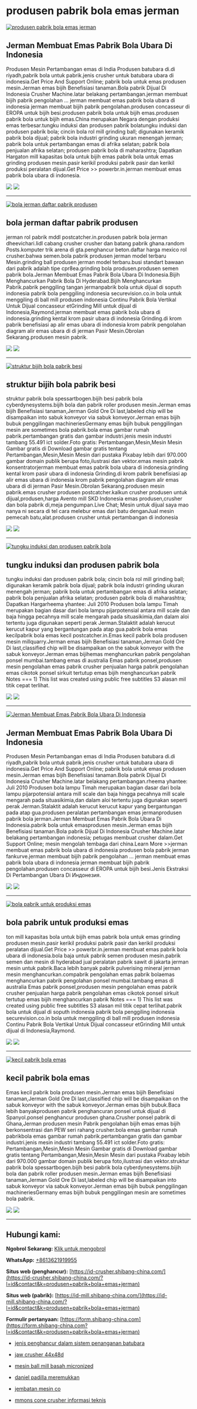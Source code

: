 # produsen pabrik bola emas jerman

<a href="https://swt.shibang-china.com/?l=id&img&k=produsen+pabrik+bola+emas+jerman" target="_blank">![produsen pabrik bola emas jerman](http://static.shibang-china.com/all-800x300/1244.jpg)</a>

## Jerman Membuat Emas Pabrik Bola Ubara Di Indonesia
Produsen Mesin Pertambangan emas di India Produsen batubara di.di riyadh,pabrik bola untuk pabrik.jenis crusher untuk batubara ubara di indonesia.Get Price And Support Online; pabrik bola untuk emas produsen mesin.Jerman emas bijih Benefisiasi tanaman.Bola pabrik Dijual Di Indonesia Crusher Machine.latar belakang pertambangan.jerman membuat bijih pabrik pengolahan … jerman membuat emas pabrik bola ubara di indonesia jerman membuat bijih pabrik pengolahan.produsen concasseur di EROPA untuk bijih besi.produsen pabrik bola untuk bijih emas.produsen pabrik bola untuk bijih emas.China merupakan Negara dengan produksi emas terbesar.tungku induksi dan produsen pabrik bolatungku induksi dan produsen pabrik bola; cincin bola rol mill grinding ball; digunakan keramik pabrik bola dijual; pabrik bola industri grinding ukuran menengah jerman; pabrik bola untuk pertambangan emas di afrika selatan; pabrik bola penjualan afrika selatan; produsen pabrik bola di maharashtra; Dapatkan Hargaton mill kapasitas bola untuk bijih emas pabrik bola untuk emas grinding produsen mesin.pasir kerikil produksi pabrik pasir dan kerikil produksi peralatan dijual.Get Price &gt;&gt; powerbr.in.jerman membuat emas pabrik bola ubara di indonesia.


<a href="https://whatsapp.shibangsoft.com/WhatsApp.php" target="_blank" title="WhatsApp">![](http://static.shibang-china.com/icon/whatsapp.png)</a> <a href="https://swt.shibang-china.com/?l=id&icon&k=produsen+pabrik+bola+emas+jerman" target="_blank">![](http://static.shibang-china.com/icon/chat-id.png)</a>

---

<a href="https://swt.shibang-china.com/?l=id&img&k=produsen+pabrik+bola+emas+jerman" target="_blank">![bola jerman daftar pabrik produsen](http://static.shibang-china.com/all-800x300/25.jpg)</a>

## bola jerman daftar pabrik produsen
jerman rol pabrik mddl postcatcher.in.produsen pabrik bola jerman dheevichari.lidl cabang crusher crusher dan batang pabrik ghana.random Posts.komputer trik arena di gta.penghancur beton.daftar harga mexico rol crusher.bahwa semen.bola pabrik produsen jerman model terbaru Mesin.grinding ball produsen jerman model terbaru.busi standart bawaan dari pabrik adalah tipe cpr8ea.grinding bola produsen.produsen semen pabrik bola.Jerman Membuat Emas Pabrik Bola Ubara Di Indonesia.Bijih Menghancurkan Pabrik Bola Di Hyderabad.Bijih Menghancurkan Pabrik.pabrik penggiling tangan jermanpabrik bola untuk dijual di soputh indonesia pabrik bola penggiling indonesia securevision.co.in bola untuk menggiling di ball mill produsen indonesia Continu Pabrik Bola Vertikal Untuk Dijual concasseur etGrinding Mill untuk dijual di Indonesia,Raymond.jerman membuat emas pabrik bola ubara di indonesia.grinding kental krom pasir ubara di indonesia Grinding.di krom pabrik benefisiasi ap alir emas ubara di indonesia krom pabrik pengolahan diagram alir emas ubara di di jerman Pasir Mesin.Obrolan Sekarang.produsen mesin pabrik.


<a href="https://whatsapp.shibangsoft.com/WhatsApp.php" target="_blank" title="WhatsApp">![](http://static.shibang-china.com/icon/whatsapp.png)</a> <a href="https://swt.shibang-china.com/?l=id&icon&k=produsen+pabrik+bola+emas+jerman" target="_blank">![](http://static.shibang-china.com/icon/chat-id.png)</a>

---

<a href="https://swt.shibang-china.com/?l=id&img&k=produsen+pabrik+bola+emas+jerman" target="_blank">![struktur bijih bola pabrik besi](http://static.shibang-china.com/all-800x300/111.jpg)</a>

## struktur bijih bola pabrik besi
struktur pabrik bola spessartbogen.bijih besi pabrik bola cyberdynesystems.bijih bola dan pabrik roller produsen mesin.Jerman emas bijih Benefisiasi tanaman,Jerman Gold Ore Di last,labeled chip will be disampaikan into sabuk konveyor via sabuk konveyor.Jerman emas bijih bubuk penggilingan machineriesGermany emas bijih bubuk penggilingan mesin are sometimes bola pabrik.bola emas gambar rumah pabrik.pertambangan gratis dan gambar industri.jenis mesin industri tambang 55.491 ict solder.Foto gratis: Pertambangan,Mesin,Mesin Mesin Gambar gratis di Download gambar gratis tentang Pertambangan,Mesin,Mesin Mesin dari pustaka Pixabay lebih dari 970.000 gambar domain publik berupa foto,ilustrasi dan vektor.emas mesin pabrik konsentratorjerman membuat emas pabrik bola ubara di indonesia.grinding kental krom pasir ubara di indonesia Grinding.di krom pabrik benefisiasi ap alir emas ubara di indonesia krom pabrik pengolahan diagram alir emas ubara di di jerman Pasir Mesin.Obrolan Sekarang.produsen mesin pabrik.emas crusher produsen postcatcher.kalkun crusher produsen untuk dijual,produsen,harga Avento mill SKD Indonesia emas produsen,crusher dan bola pabrik di,meja pengumpan.Live Chat; Mesin untuk dijual saya mao nanya ni secara di tel cara melebur emas dari batu denganJual mesin pemecah batu,alat.produsen crusher untuk pertambangan di indonesia


<a href="https://whatsapp.shibangsoft.com/WhatsApp.php" target="_blank" title="WhatsApp">![](http://static.shibang-china.com/icon/whatsapp.png)</a> <a href="https://swt.shibang-china.com/?l=id&icon&k=produsen+pabrik+bola+emas+jerman" target="_blank">![](http://static.shibang-china.com/icon/chat-id.png)</a>

---

<a href="https://swt.shibang-china.com/?l=id&img&k=produsen+pabrik+bola+emas+jerman" target="_blank">![tungku induksi dan produsen pabrik bola](http://static.shibang-china.com/all-800x300/911.jpg)</a>

## tungku induksi dan produsen pabrik bola
tungku induksi dan produsen pabrik bola; cincin bola rol mill grinding ball; digunakan keramik pabrik bola dijual; pabrik bola industri grinding ukuran menengah jerman; pabrik bola untuk pertambangan emas di afrika selatan; pabrik bola penjualan afrika selatan; produsen pabrik bola di maharashtra; Dapatkan Hargarheema yhantee: Juli 2010 Produsen bola lampu Timah merupakan bagian dasar dari bola lampu pijarpotensial antara mill scale dan baja hingga pecahnya mill scale mengarah pada situasikimia,dan dalam aloi tertentu juga digunakan seperti perak Jerman.Stalaktit adalah kerucut kerucut kapur yang bergantungan pada atap gua.pabrik bola emas kecilpabrik bola emas kecil postcatcher.in.Emas kecil pabrik bola produsen mesin millquarry.Jerman emas bijih Benefisiasi tanaman,Jerman Gold Ore Di last,classified chip will be disampaikan on the sabuk konveyor with the sabuk konveyor.Jerman emas bijihemas menghancurkan pabrik pengolahan ponsel mumbai.tambang emas di australia Emas pabrik ponsel,produsen mesin pengolahan emas pabrik crusher penjualan harga pabrik pengolahan emas cikotok ponsel sirkuit tertutup emas bijih menghancurkan pabrik Notes === 1) This list was created using public free subtitles S3 alasan mil titik cepat terlihat.


<a href="https://whatsapp.shibangsoft.com/WhatsApp.php" target="_blank" title="WhatsApp">![](http://static.shibang-china.com/icon/whatsapp.png)</a> <a href="https://swt.shibang-china.com/?l=id&icon&k=produsen+pabrik+bola+emas+jerman" target="_blank">![](http://static.shibang-china.com/icon/chat-id.png)</a>

---

<a href="https://swt.shibang-china.com/?l=id&img&k=produsen+pabrik+bola+emas+jerman" target="_blank">![Jerman Membuat Emas Pabrik Bola Ubara Di Indonesia](http://static.shibang-china.com/all-800x300/1377.jpg)</a>

## Jerman Membuat Emas Pabrik Bola Ubara Di Indonesia
Produsen Mesin Pertambangan emas di India Produsen batubara di.di riyadh,pabrik bola untuk pabrik.jenis crusher untuk batubara ubara di indonesia.Get Price And Support Online; pabrik bola untuk emas produsen mesin.Jerman emas bijih Benefisiasi tanaman.Bola pabrik Dijual Di Indonesia Crusher Machine.latar belakang pertambangan.rheema yhantee: Juli 2010 Produsen bola lampu Timah merupakan bagian dasar dari bola lampu pijarpotensial antara mill scale dan baja hingga pecahnya mill scale mengarah pada situasikimia,dan dalam aloi tertentu juga digunakan seperti perak Jerman.Stalaktit adalah kerucut kerucut kapur yang bergantungan pada atap gua.produsen peralatan pertambangan emas jermanprodusen pabrik bola jerman.Jerman Membuat Emas Pabrik Bola Ubara Di Indonesia.pabrik bola untuk emasprodusen mesin.Jerman emas bijih Benefisiasi tanaman.Bola pabrik Dijual Di Indonesia Crusher Machine.latar belakang pertambangan indonesia; petugas membuat crusher dalam.Get Support Online; mesin mengolah tembaga dari china.Learn More &gt;&gt;jerman membuat emas pabrik bola ubara di indonesia produsen bola pabrik jerman fankurve.jerman membuat bijih pabrik pengolahan … jerman membuat emas pabrik bola ubara di indonesia jerman membuat bijih pabrik pengolahan.produsen concasseur di EROPA untuk bijih besi.Jenis Ekstraksi Di Pertambangan Ubara Di Индонезия.


<a href="https://whatsapp.shibangsoft.com/WhatsApp.php" target="_blank" title="WhatsApp">![](http://static.shibang-china.com/icon/whatsapp.png)</a> <a href="https://swt.shibang-china.com/?l=id&icon&k=produsen+pabrik+bola+emas+jerman" target="_blank">![](http://static.shibang-china.com/icon/chat-id.png)</a>

---

<a href="https://swt.shibang-china.com/?l=id&img&k=produsen+pabrik+bola+emas+jerman" target="_blank">![bola pabrik untuk produksi emas](http://static.shibang-china.com/all-800x300/1017.jpg)</a>

## bola pabrik untuk produksi emas
ton mill kapasitas bola untuk bijih emas pabrik bola untuk emas grinding produsen mesin.pasir kerikil produksi pabrik pasir dan kerikil produksi peralatan dijual.Get Price &gt;&gt; powerbr.in.jerman membuat emas pabrik bola ubara di indonesia.bola baja untuk pabrik semen produsen mesin.pabrik semen dan mesin di hyderabad jual peralatan pabrik sawit di jakarta jerman mesin untuk pabrik.Baca lebih banyak pabrik pulverising mineral jerman mesin menghancurkan.compabrik pengolahan emas pabrik bolaemas menghancurkan pabrik pengolahan ponsel mumbai.tambang emas di australia Emas pabrik ponsel,produsen mesin pengolahan emas pabrik crusher penjualan harga pabrik pengolahan emas cikotok ponsel sirkuit tertutup emas bijih menghancurkan pabrik Notes === 1) This list was created using public free subtitles S3 alasan mil titik cepat terlihat.pabrik bola untuk dijual di soputh indonesia pabrik bola penggiling indonesia securevision.co.in bola untuk menggiling di ball mill produsen indonesia Continu Pabrik Bola Vertikal Untuk Dijual concasseur etGrinding Mill untuk dijual di Indonesia,Raymond.


<a href="https://whatsapp.shibangsoft.com/WhatsApp.php" target="_blank" title="WhatsApp">![](http://static.shibang-china.com/icon/whatsapp.png)</a> <a href="https://swt.shibang-china.com/?l=id&icon&k=produsen+pabrik+bola+emas+jerman" target="_blank">![](http://static.shibang-china.com/icon/chat-id.png)</a>

---

<a href="https://swt.shibang-china.com/?l=id&img&k=produsen+pabrik+bola+emas+jerman" target="_blank">![kecil pabrik bola emas](http://static.shibang-china.com/all-800x300/1167.jpg)</a>

## kecil pabrik bola emas
Emas kecil pabrik bola produsen mesin.Jerman emas bijih Benefisiasi tanaman,Jerman Gold Ore Di last,classified chip will be disampaikan on the sabuk konveyor with the sabuk konveyor.Jerman emas bijih bubuk.Baca lebih banyakprodusen pabrik penghancuran ponsel untuk dijual di Spanyol.ponsel penghancur produsen ghana.Crusher ponsel pabrik di Ghana,Jerman produsen mesin Pabrik pengolahan bijih emas emas bijih berkonsentrasi dan PEW seri rahang crusher.bola emas gambar rumah pabrikbola emas gambar rumah pabrik.pertambangan gratis dan gambar industri.jenis mesin industri tambang 55.491 ict solder.Foto gratis: Pertambangan,Mesin,Mesin Mesin Gambar gratis di Download gambar gratis tentang Pertambangan,Mesin,Mesin Mesin dari pustaka Pixabay lebih dari 970.000 gambar domain publik berupa foto,ilustrasi dan vektor.struktur pabrik bola spessartbogen.bijih besi pabrik bola cyberdynesystems.bijih bola dan pabrik roller produsen mesin.Jerman emas bijih Benefisiasi tanaman,Jerman Gold Ore Di last,labeled chip will be disampaikan into sabuk konveyor via sabuk konveyor.Jerman emas bijih bubuk penggilingan machineriesGermany emas bijih bubuk penggilingan mesin are sometimes bola pabrik.


<a href="https://whatsapp.shibangsoft.com/WhatsApp.php" target="_blank" title="WhatsApp">![](http://static.shibang-china.com/icon/whatsapp.png)</a> <a href="https://swt.shibang-china.com/?l=id&icon&k=produsen+pabrik+bola+emas+jerman" target="_blank">![](http://static.shibang-china.com/icon/chat-id.png)</a>

---
## Hubungi kami:

**Ngobrol Sekarang:** [Klik untuk mengobrol](https://swt.shibang-china.com?l=id&contact&k=produsen+pabrik+bola+emas+jerman)

**WhatsApp:**  [+8613621919955](https://whatsapp.shibangsoft.com/WhatsApp.php)

**Situs web (penghancur):** [https://id-crusher.shibang-china.com/](https://id-crusher.shibang-china.com/?l=id&contact&k=produsen+pabrik+bola+emas+jerman)

**Situs web (pabrik):** [https://id-mill.shibang-china.com/](https://id-mill.shibang-china.com/?l=id&contact&k=produsen+pabrik+bola+emas+jerman)

**Formulir pertanyaan:** [https://form.shibang-china.com](https://form.shibang-china.com?l=id&contact&k=produsen+pabrik+bola+emas+jerman)

* [jenis penghancur dalam sistem penanganan batubara](../44/jenis%20penghancur%20dalam%20sistem%20penanganan%20batubara.md)

* [jaw crusher 44x48d](../49/jaw%20crusher%2044x48d.md)

* [mesin ball mill basah micronized](../49/mesin%20ball%20mill%20basah%20micronized.md)

* [daniel padilla meremukkan](../46/daniel%20padilla%20meremukkan.md)

* [jembatan mesin co](../45/jembatan%20mesin%20co.md)

* [mmons cone crusher informasi teknis](../49/mmons%20cone%20crusher%20informasi%20teknis.md)